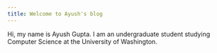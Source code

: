 ```yaml
---
title: Welcome to Ayush's blog
---
```


Hi, my name is Ayush Gupta. I am an undergraduate student studying Computer Science at the University of Washington.

